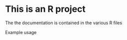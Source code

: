 # This is an R project

The the documentation is contained in the various R files


Example usage

```

```